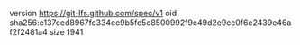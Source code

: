 version https://git-lfs.github.com/spec/v1
oid sha256:e137ced8967fc334ec9b5fc5c8500992f9e49d2e9cc0f6e2439e46af2f2481a4
size 1941
